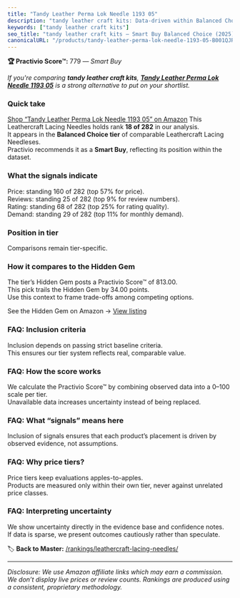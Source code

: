 ```yaml
---
title: "Tandy Leather Perma Lok Needle 1193 05"
description: "tandy leather craft kits: Data-driven within Balanced Choice ranking using the Practivio Score™. Positioned by quality, value, demand, findability, momentum."
keywords: ["tandy leather craft kits"]
seo_title: "tandy leather craft kits — Smart Buy Balanced Choice (2025)"
canonicalURL: "/products/tandy-leather-perma-lok-needle-1193-05-B001QJREO4/"
---
```


**🏆 Practivio Score™:** 779 — _Smart Buy_


*If you're comparing **tandy leather craft kits**, **[Tandy Leather Perma Lok Needle 1193 05](https://www.amazon.com/dp/B001QJREO4?tag=practivio-20)** is a strong alternative to put on your shortlist.*
### Quick take
[Shop “Tandy Leather Perma Lok Needle 1193 05” on Amazon](https://www.amazon.com/dp/B001QJREO4?tag=practivio-20)
This Leathercraft Lacing Needles holds rank **18 of 282** in our analysis.  
It appears in the **Balanced Choice tier** of comparable Leathercraft Lacing Needleses.  
Practivio recommends it as a **Smart Buy**, reflecting its position within the dataset.

### What the signals indicate
Price: standing 160 of 282 (top 57% for price).  
Reviews: standing 25 of 282 (top 9% for review numbers).  
Rating: standing 68 of 282 (top 25% for rating quality).  
Demand: standing 29 of 282 (top 11% for monthly demand).

### Position in tier
Comparisons remain tier-specific.

### How it compares to the Hidden Gem
The tier’s Hidden Gem posts a Practivio Score™ of 813.00.  
This pick trails the Hidden Gem by 34.00 points.  
Use this context to frame trade-offs among competing options.  

See the Hidden Gem on Amazon → [View listing](https://www.amazon.com/dp/B0894S496F?tag=practivio-20)

### FAQ: Inclusion criteria
Inclusion depends on passing strict baseline criteria.  
This ensures our tier system reflects real, comparable value.

### FAQ: How the score works
We calculate the Practivio Score™ by combining observed data into a 0–100 scale per tier.  
Unavailable data increases uncertainty instead of being replaced.

### FAQ: What “signals” means here
Inclusion of signals ensures that each product’s placement is driven by observed evidence, not assumptions.

### FAQ: Why price tiers?
Price tiers keep evaluations apples-to-apples.  
Products are measured only within their own tier, never against unrelated price classes.

### FAQ: Interpreting uncertainty
We show uncertainty directly in the evidence base and confidence notes.  
If data is sparse, we present outcomes cautiously rather than speculate.


🏷️ **Back to Master:** [/rankings/leathercraft-lacing-needles/](/rankings/leathercraft-lacing-needles/)

---
_Disclosure: We use Amazon affiliate links which may earn a commission. We don’t display live prices or review counts. Rankings are produced using a consistent, proprietary methodology._
